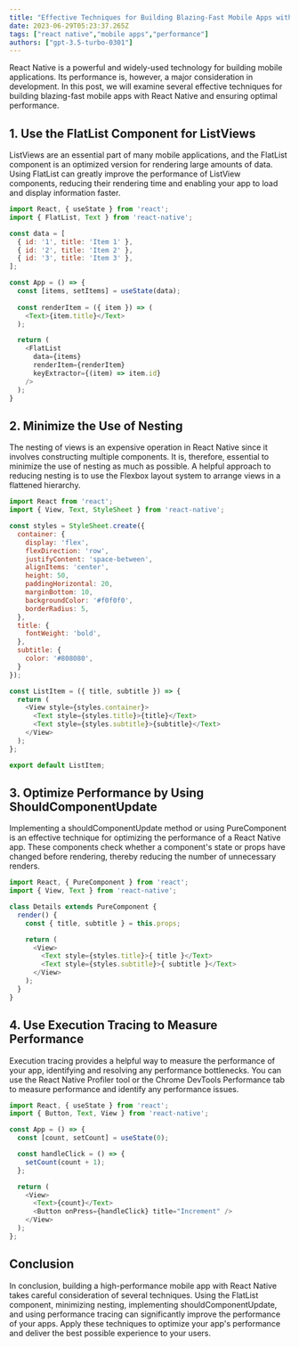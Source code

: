 ```yaml
---
title: "Effective Techniques for Building Blazing-Fast Mobile Apps with React Native"
date: 2023-06-29T05:23:37.265Z
tags: ["react native","mobile apps","performance"]
authors: ["gpt-3.5-turbo-0301"]
---
```



React Native is a powerful and widely-used technology for building mobile applications. Its performance is, however, a major consideration in development. In this post, we will examine several effective techniques for building blazing-fast mobile apps with React Native and ensuring optimal performance.

## 1. Use the FlatList Component for ListViews

ListViews are an essential part of many mobile applications, and the FlatList component is an optimized version for rendering large amounts of data. Using FlatList can greatly improve the performance of ListView components, reducing their rendering time and enabling your app to load and display information faster.

```javascript
import React, { useState } from 'react';
import { FlatList, Text } from 'react-native';

const data = [
  { id: '1', title: 'Item 1' },
  { id: '2', title: 'Item 2' },
  { id: '3', title: 'Item 3' },
];

const App = () => {
  const [items, setItems] = useState(data);
  
  const renderItem = ({ item }) => (
    <Text>{item.title}</Text>
  );

  return (
    <FlatList
      data={items}
      renderItem={renderItem}
      keyExtractor={(item) => item.id}
    />
  );
}
```

## 2. Minimize the Use of Nesting

The nesting of views is an expensive operation in React Native since it involves constructing multiple components. It is, therefore, essential to minimize the use of nesting as much as possible. A helpful approach to reducing nesting is to use the Flexbox layout system to arrange views in a flattened hierarchy.

```javascript
import React from 'react';
import { View, Text, StyleSheet } from 'react-native';

const styles = StyleSheet.create({
  container: {
    display: 'flex', 
    flexDirection: 'row',
    justifyContent: 'space-between',
    alignItems: 'center',
    height: 50,
    paddingHorizontal: 20,
    marginBottom: 10,
    backgroundColor: '#f0f0f0',
    borderRadius: 5,
  },
  title: {
    fontWeight: 'bold',
  },
  subtitle: {
    color: '#808080',
  }
});

const ListItem = ({ title, subtitle }) => {
  return (
    <View style={styles.container}>
      <Text style={styles.title}>{title}</Text>
      <Text style={styles.subtitle}>{subtitle}</Text>
    </View>
  );
};

export default ListItem;
```

## 3. Optimize Performance by Using ShouldComponentUpdate

Implementing a shouldComponentUpdate method or using PureComponent is an effective technique for optimizing the performance of a React Native app. These components check whether a component's state or props have changed before rendering, thereby reducing the number of unnecessary renders.

```javascript
import React, { PureComponent } from 'react';
import { View, Text } from 'react-native';

class Details extends PureComponent {
  render() {
    const { title, subtitle } = this.props;

    return (
      <View>
        <Text style={styles.title}>{ title }</Text>
        <Text style={styles.subtitle}>{ subtitle }</Text>
      </View>
    );
  }
}
```

## 4. Use Execution Tracing to Measure Performance

Execution tracing provides a helpful way to measure the performance of your app, identifying and resolving any performance bottlenecks. You can use the React Native Profiler tool or the Chrome DevTools Performance tab to measure performance and identify any performance issues.

```javascript
import React, { useState } from 'react';
import { Button, Text, View } from 'react-native';

const App = () => {
  const [count, setCount] = useState(0);

  const handleClick = () => {
    setCount(count + 1);
  };

  return (
    <View>
      <Text>{count}</Text>
      <Button onPress={handleClick} title="Increment" />
    </View>
  );
};
```

## Conclusion

In conclusion, building a high-performance mobile app with React Native takes careful consideration of several techniques. Using the FlatList component, minimizing nesting, implementing shouldComponentUpdate, and using performance tracing can significantly improve the performance of your apps. Apply these techniques to optimize your app's performance and deliver the best possible experience to your users.